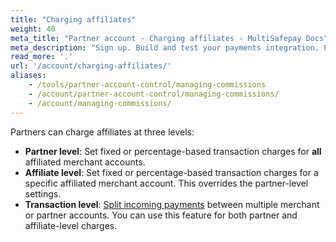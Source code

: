 ```yaml
---
title: "Charging affiliates"
weight: 40
meta_title: "Partner account - Charging affiliates - MultiSafepay Docs"
meta_description: "Sign up. Build and test your payments integration. Explore our products and services. Use our API Reference, SDKs, and wrappers. Get support."
read_more: '.'
url: '/account/charging-affiliates/'
aliases:
    - /tools/partner-account-control/managing-commissions
    - /account/partner-account-control/managing-commissions/
    - /account/managing-commissions/
---
```


Partners can charge affiliates at three levels:

- **Partner level**: Set fixed or percentage-based transaction charges for **all** affiliated merchant accounts.
- **Affiliate level**: Set fixed or percentage-based transaction charges for a specific affiliated merchant account. This overrides the partner-level settings.
- **Transaction level**: [Split incoming payments](/payments/features/split-payments/) between multiple merchant or partner accounts. You can use this feature for both partner and affiliate-level charges. 
